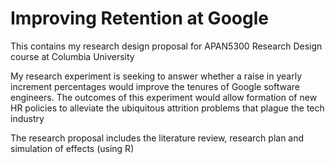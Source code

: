 # Improving Retention at Google

This contains my research design proposal for APAN5300 Research Design course at Columbia University

My research experiment is seeking to answer whether a raise in yearly increment percentages would improve the tenures of Google software engineers. The outcomes of this experiment would allow formation of new HR policies to alleviate the ubiquitous attrition problems that plague the tech industry

The research proposal includes the literature review, research plan and simulation of effects (using R)
